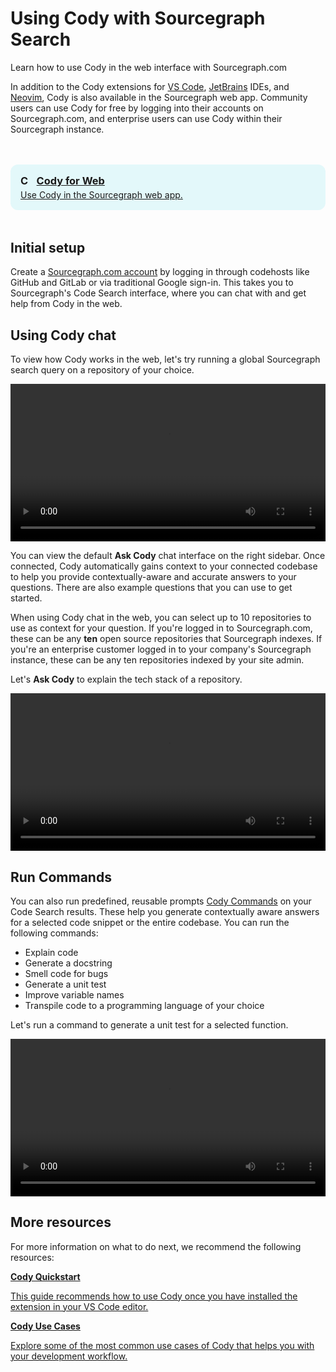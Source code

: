 <style>

  .markdown-body .cards {
  display: flex;
  align-items: stretch;
}

.markdown-body .cards .card {
  flex: 1;
  margin: 0.5em;
  color: var(--text-color);
  border-radius: 4px;
  border: 1px solid var(--sidebar-nav-active-bg);
  padding: 1.5rem;
  padding-top: 1.25rem;
}

.markdown-body .cards .card:hover {
  color: var(--link-color);
}

.markdown-body .cards .card span {
  color: var(--link-color);
  font-weight: bold;
}

.markdown-body .cards {
  display: flex;
  align-items: stretch;
}

.markdown-body .cards .card {
  flex: 1;
  margin: 0.5em;
  color: var(--text-color);
  border-radius: 4px;
  border: 1px solid var(--sidebar-nav-active-bg);
  padding: 1.5rem;
  padding-top: 1.25rem;
}

.markdown-body .cards .card:hover {
  color: var(--link-color);
}

.markdown-body .cards .card span {
  color: var(--link-color);
  font-weight: bold;
}

.limg {
  list-style: none;
  margin: 3rem 0 !important;
  padding: 0 !important;
}
.limg li {
  margin-bottom: 1rem;
  padding: 0 !important;
}

.limg li:last {
  margin-bottom: 0;
}

.limg a {
    display: flex;
    flex-direction: column;
    transition-property: all;
   transition-timing-function: cubic-bezier(0.4, 0, 0.2, 1);
     transition-duration: 350ms;
     border-radius: 0.75rem;
  padding-top: 1rem;
  padding-bottom: 1rem;

}

.limg a {
  padding-left: 1rem;
  padding-right: 1rem;
  background: rgb(113 220 232 / 19%);
}

.limg p {
  margin: 0rem;
}
.limg a img {
  width: 1rem;
}

.limg h3 {
  display:flex;
  gap: 0.6rem;
  margin-top: 0;
  margin-bottom: .25rem

}

</style>

# Using Cody with Sourcegraph Search

<p class="subtitle">Learn how to use Cody in the web interface with Sourcegraph.com</p>

In addition to the Cody extensions for [VS Code](./install-vscode.md), [JetBrains](./install-jetbrains.md) IDEs, and [Neovim](./install-neovim.md), Cody is also available in the Sourcegraph web app. Community users can use Cody for free by logging into their accounts on Sourcegraph.com, and enterprise users can use Cody within their Sourcegraph instance.

<ul class="limg">
  <li>
    <a class="card text-left" target="_blank" href="https://sourcegraph.com/sign-in?returnTo=/search">
      <h3><img alt="Cody for Web" src="https://sourcegraph.com/.assets/img/sourcegraph-mark.svg" />Cody for Web</h3>
      <p>Use Cody in the Sourcegraph web app.</p>
    </a>
  </li>
  </ul>

## Initial setup

Create a [Sourcegraph.com account](https://sourcegraph.com/sign-up) by logging in through codehosts like GitHub and GitLab or via traditional Google sign-in. This takes you to Sourcegraph's Code Search interface, where you can chat with and get help from Cody in the web.

## Using Cody chat

To view how Cody works in the web, let's try running a global Sourcegraph search query on a repository of your choice.

<video width="1920" height="1080" loop playsinline controls style="width: 100%; height: auto; max-width: 50rem">
  <source src="https://storage.googleapis.com/sourcegraph-assets/Docs/Media/run-search-query.mp4" type="video/mp4">
</video>

You can view the default **Ask Cody** chat interface on the right sidebar. Once connected, Cody automatically gains context to your connected codebase to help you provide contextually-aware and accurate answers to your questions. There are also example questions that you can use to get started.

When using Cody chat in the web, you can select up to 10 repositories to use as context for your question. If you're logged in to Sourcegraph.com, these can be any **ten** open source repositories that Sourcegraph indexes. If you're an enterprise customer logged in to your company's Sourcegraph instance, these can be any ten repositories indexed by your site admin.

Let's **Ask Cody** to explain the tech stack of a repository.

<video width="1920" height="1080" loop playsinline controls style="width: 100%; height: auto; max-width: 50rem">
  <source src="https://storage.googleapis.com/sourcegraph-assets/Docs/Media/search-cody-chat.mp4" type="video/mp4">
</video>

## Run Commands

You can also run predefined, reusable prompts [Cody Commands](./../capabilities.md#commands) on your Code Search results. These help you generate contextually aware answers for a selected code snippet or the entire codebase. You can run the following commands:

- Explain code
- Generate a docstring
- Smell code for bugs
- Generate a unit test
- Improve variable names
- Transpile code to a programming language of your choice

Let's run a command to generate a unit test for a selected function.

<video width="1920" height="1080" loop playsinline controls style="width: 100%; height: auto; max-width: 50rem">
  <source src="https://storage.googleapis.com/sourcegraph-assets/Docs/Media/cody-commands-sg.mp4" type="video/mp4">
</video>

## More resources

For more information on what to do next, we recommend the following resources:

<div class="cards">
  <a class="card text-left" href="./../quickstart"><b>Cody Quickstart</b><p>This guide recommends how to use Cody once you have installed the extension in your VS Code editor.</p></a>
  <a class="card text-left" href="./../use-cases"><b>Cody Use Cases</b><p>Explore some of the most common use cases of Cody that helps you with your development workflow.</p></a>
</div
